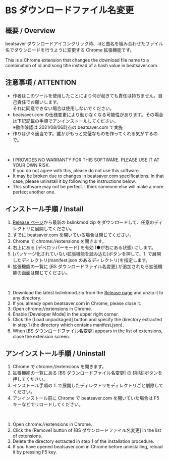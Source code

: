 # BS ダウンロードファイル名変更

## 概要 / Overview
beatsaver ダウンロードアイコンクリック時、idと曲名を組み合わせたファイル名でダウンロードを行うように変更する Chrome 拡張機能です。  

This is a Chrome extension that changes the download file name to a combination of id and song title instead of a hash value in beatsaver.com.

## 注意事項 / ATTENTION
- 作者はこのツールを使用したことにより何が起きても責任は持ちません。自己責任でお願いします。  
  それに同意できない場合は使用しないでください。
- beatsaver.com の仕様変更により動かなくなる可能性があります。その場合は下記記載の手順でアンインストールしてください。  
  ※動作確認は 2021/08/06時点の beatsaver.com で実施
- 作りは少々適当です。誰かがもっと完璧なものを作ってくれる気がするので。
  
<br>

- I PROVIDES NO WARRANTY FOR THIS SOFTWARE. PLEASE USE IT AT YOUR OWN RISK.  
  If you do not agree with this, please do not use this software.
- It may be broken due to changes in beatsaver.com specifications. In that case, please uninstall it by following the instructions below.
- This software may not be perfect. I think someone else will make a more perfect another one.

## インストール手順 / Install
1. [Release ページ](https://github.com/ranmd9a/bslinkmod/releases)から最新の bslinkmod.zip をダウンロードして、任意のディレクトリに展開してください。
2. すでに beatsaver.com を開いている場合は閉じてください。
3. Chrome で chrome://extensions を開きます。
4. 右上にある [デベロッパーモード] を有効 (●が右にある状態) にします。
5. [パッケージ化されていない拡張機能を読み込む]ボタンを押して、1. で展開したディレクトリ(manifest.json のあるディレクトリ)を指定します。
6. 拡張機能の一覧に [BS ダウンロードファイル名変更] が追加されたら拡張機能の画面は閉じてください。

<br>

1. Download the latest bslinkmod.zip from the [Release page](https://github.com/ranmd9a/bslinkmod/releases) and unzip it to any directory.
2. If you already open beatsaver.com in Chrome, please close it.
3. Open chrome://extensions in Chrome.
4. Enable [Developer Mode] in the upper right corner.
5. Click the [Load unpackaged] button and specify the directory extracted in step 1 (the directory which contains manifest.json).
6. When [BS ダウンロードファイル名変更] appears in the list of extensions, close the extension screen.

## アンインストール手順 / Uninstall
1. Chrome で chrome://extensions を開きます。
2. 拡張機能の一覧にある [BS ダウンロードファイル名変更] の [削除]ボタンを押してください。
3. インストール手順の 1. で展開したディレクトリをディレクトリごと削除してください。
4. アンインストール前に Chrome で beatsaver.com を開いていた場合は F5 キーなどでリロードしてください。

<br>

1. Open chrome://extensions in Chrome.
2. Click the [Remove] button of [BS ダウンロードファイル名変更] in the list of extensions.
3. Delete the directory extracted in step 1 of the installation procedure.
4. If you have opened beatsaver.com in Chrome before uninstalling, reload it by pressing F5 key.
